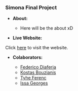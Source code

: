 ### **Simona Final Project**

- **About:**

  - Here will be the about xD

- **Live Website:**

Click [here](https://simona-1973-client.vercel.app/) to visit the website.

- **Colaborators:**

  - [Federico Diaferia](https://github.com/ocirede)
  - [Kostas Bouzianis](https://github.com/KostasBzn)
  - [Tyhe Ferenc](https://github.com/MEINNASTIE)
  - [Issa Georges](https://github.com/issageorges)
